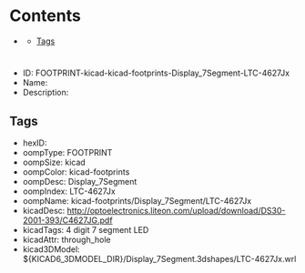 



Contents
========

* [](#)
	* [Tags](#tags)

# 

- ID: FOOTPRINT-kicad-kicad-footprints-Display_7Segment-LTC-4627Jx
- Name: 
- Description: 

## Tags

- hexID: 
- oompType: FOOTPRINT
- oompSize: kicad
- oompColor: kicad-footprints
- oompDesc: Display_7Segment
- oompIndex: LTC-4627Jx
- oompName: kicad-footprints/Display_7Segment/LTC-4627Jx
- kicadDesc: http://optoelectronics.liteon.com/upload/download/DS30-2001-393/C4627JG.pdf
- kicadTags: 4 digit 7 segment LED
- kicadAttr: through_hole
- kicad3DModel: ${KICAD6_3DMODEL_DIR}/Display_7Segment.3dshapes/LTC-4627Jx.wrl
